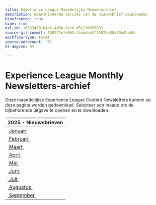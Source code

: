 ```yaml
---
title: Experience League Maandelijks Nieuwsarchief.
description: Gearchiveerde versies van de nieuwsbrief downloaden.
hidefromtoc: true
hide: true
exl-id: 16133400-b4c6-4d86-9c28-d5e230d55839
source-git-commit: 150272efe062cfbabdad4f1987be80a89b4bbd4c
workflow-type: tm+mt
source-wordcount: '51'
ht-degree: 0%

---
```


# Experience League Monthly Newsletters-archief

Onze maandelijkse Experience League Content Newsletters kunnen op deze pagina worden gedownload. Selecteer een maand om de bijbehorende uitgave te openen en te downloaden.

| 2025 - Nieuwsbrieven |
|------------|
| [&#x200B; Januari &#x200B;](assets/Jan-Newsletter.pdf) |
| [&#x200B; Februari &#x200B;](assets/Feb-Newsletter.pdf) |
| [&#x200B; Maart &#x200B;](assets/March-Newsletter.pdf) |
| [&#x200B; April &#x200B;](assets/April-Newsletter.pdf) |
| [&#x200B; Mei &#x200B;](assets/May-Newsletter.pdf) |
| [&#x200B; Juni &#x200B;](assets/June-Newsletter.pdf) |
| [&#x200B; Juli &#x200B;](assets/July-Newsletter.pdf) |
| [&#x200B; Augustus &#x200B;](assets/August-Newsletter.pdf) |
| [&#x200B; September &#x200B;](assets/Sept-Newsletter.pdf) |

